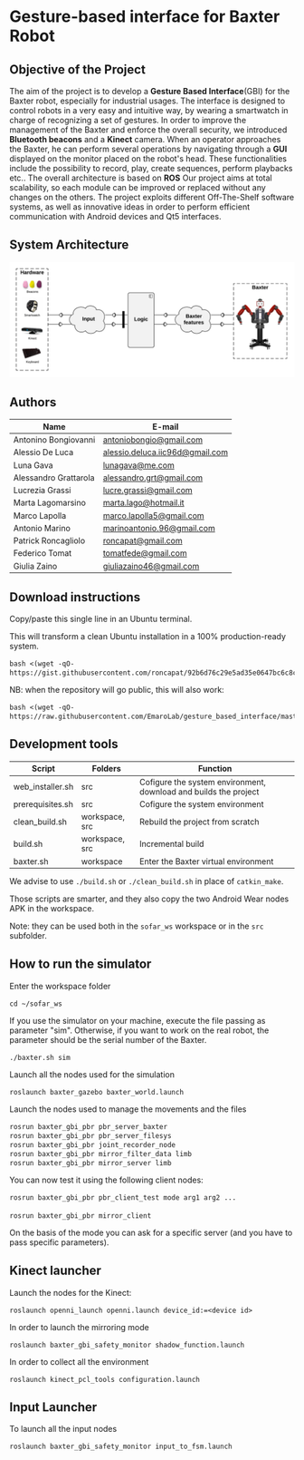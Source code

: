 # Gesture-based interface for Baxter Robot

## Objective of the Project
The aim of the project is to develop a **Gesture Based Interface**(GBI) for the Baxter robot, especially for industrial usages.
The interface is designed to control robots in a very easy and intuitive way, by wearing a smartwatch in charge of recognizing a set of gestures.
In order to improve the management of the Baxter and enforce the overall security, we introduced **Bluetooth beacons** and a **Kinect** camera.
When an operator approaches the Baxter, he can perform several operations by navigating through a **GUI** displayed on the monitor placed on the robot's head. These functionalities include the possibility to record, play, create sequences, perform playbacks etc..
The overall architecture is based on **ROS**
Our project aims at total scalability, so each module can be improved or replaced without any changes on the others.
The project exploits different Off-The-Shelf software systems, as well as innovative ideas in order to perform efficient communication with Android devices and Qt5 interfaces.

## System Architecture
<p align="center"> 
<img src="General_Architecture.png">
</p>

## Authors
| Name | E-mail |
|------|--------|
| Antonino Bongiovanni | antoniobongio@gmail.com |
| Alessio De Luca | alessio.deluca.iic96d@gmail.com |
| Luna Gava| lunagava@me.com |
| Alessandro Grattarola | alessandro.grt@gmail.com |
| Lucrezia Grassi | lucre.grassi@gmail.com |
| Marta Lagomarsino | marta.lago@hotmail.it |
| Marco Lapolla | marco.lapolla5@gmail.com |
| Antonio Marino | marinoantonio.96@gmail.com |
| Patrick Roncagliolo | roncapat@gmail.com |
| Federico Tomat | tomatfede@gmail.com |
| Giulia Zaino | giuliazaino46@gmail.com |

## Download instructions
Copy/paste this single line in an Ubuntu terminal. 

This will transform a clean Ubuntu installation in a 100% production-ready system.
```
bash <(wget -qO- https://gist.githubusercontent.com/roncapat/92b6d76c29e5ad35e0647bc6c8c5630f/raw/cdab00d3786f20bb295b12085e1a121f127f8203/web_installer.sh)
```

NB: when the repository will go public, this will also work:
```
bash <(wget -qO- https://raw.githubusercontent.com/EmaroLab/gesture_based_interface/master/web_installer.sh)
```

## Development tools
| Script           | Folders        | Function                                                         |
| ---------------- | -------------- | ---------------------------------------------------------------- |
| web_installer.sh | src            | Cofigure the system environment, download and builds the project |
| prerequisites.sh | src            | Cofigure the system environment                                  |
| clean_build.sh   | workspace, src | Rebuild the project from scratch                                 |
| build.sh         | workspace, src | Incremental build                                                |
| baxter.sh        | workspace      | Enter the Baxter virtual environment                             | 

We advise to use `./build.sh` or `./clean_build.sh` in place of `catkin_make`.

Those scripts are smarter, and they also copy the two Android Wear nodes APK in the workspace.

Note: they can be used both in the `sofar_ws` workspace or in the `src` subfolder.

## How to run the simulator
Enter the workspace folder
```
cd ~/sofar_ws
```

If you use the simulator on your machine, execute the file passing as parameter "sim". 
Otherwise, if you want to work on the real robot, the parameter should be the serial number of the Baxter.
```
./baxter.sh sim
```

Launch all the nodes used for the simulation
```
roslaunch baxter_gazebo baxter_world.launch
```

Launch the nodes used to manage the movements and the files
```
rosrun baxter_gbi_pbr pbr_server_baxter
rosrun baxter_gbi_pbr pbr_server_filesys
rosrun baxter_gbi_pbr joint_recorder_node
rosrun baxter_gbi_pbr mirror_filter_data limb
rosrun baxter_gbi_pbr mirror_server limb
```

You can now test it using the following client nodes:
```
rosrun baxter_gbi_pbr pbr_client_test mode arg1 arg2 ...

rosrun baxter_gbi_pbr mirror_client
```

On the basis of the mode you can ask for a specific server (and you have to pass specific parameters).


## Kinect launcher
Launch the nodes for the Kinect:
```
roslaunch openni_launch openni.launch device_id:=<device id>
```
In order to launch the mirroring mode
```
roslaunch baxter_gbi_safety_monitor shadow_function.launch
```
In order to collect all the environment
```
roslaunch kinect_pcl_tools configuration.launch
```

## Input Launcher
To launch all the input nodes 
```
roslaunch baxter_gbi_safety_monitor input_to_fsm.launch
```
